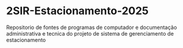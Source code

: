 # 2SIR-Estacionamento-2025

Repositorio de fontes de programas de computador e documentação administrativa e tecnica do projeto de sistema de gerenciamento de estacionamento
